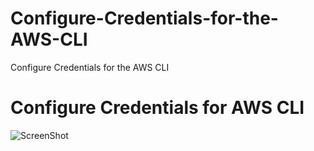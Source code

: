 # Configure-Credentials-for-the-AWS-CLI
Configure Credentials for the AWS CLI
# Configure Credentials for AWS CLI
![ScreenShot]()